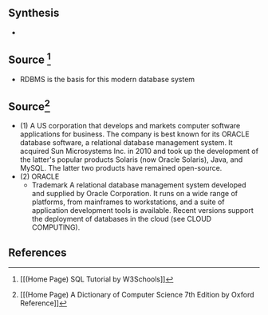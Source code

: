 ## Synthesis
- 
## Source [^1]
- RDBMS is the basis for this modern database system

## Source[^2]
- (1) A US corporation that develops and markets computer software applications for business. The company is best known for its ORACLE database software, a relational database management system. It acquired Sun Microsystems Inc. in 2010 and took up the development of the latter's popular products Solaris (now Oracle Solaris), Java, and MySQL. The latter two products have remained open-source.
- (2) ORACLE
	- Trademark A relational database management system developed and supplied by Oracle Corporation. It runs on a wide range of platforms, from mainframes to workstations, and a suite of application development tools is available. Recent versions support the deployment of databases in the cloud (see CLOUD COMPUTING).
## References

[^1]: [[(Home Page) SQL Tutorial by W3Schools]]
[^2]: [[(Home Page) A Dictionary of Computer Science 7th Edition by Oxford Reference]]